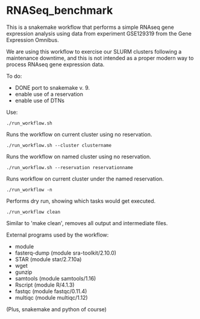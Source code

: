 # RNASeq_benchmark

This is a snakemake workflow that performs a simple RNAseq gene expression
analysis using data from experiment GSE129319 from the Gene Expression 
Omnibus.

We are using this workflow to exercise our SLURM clusters following a maintenance
downtime, and this is not intended as a proper modern way to process RNAseq gene
expression data.

To do:
* DONE port to snakemake v. 9. 
* enable use of a reservation
* enable use of DTNs

Use:

```
./run_workflow.sh
```
Runs the workflow on current cluster using no reservation.
```
./run_workflow.sh --cluster clustername
```
Runs the workflow on named cluster using no reservation.
```
./run_workflow.sh --reservation reservationname
```
Runs workflow on current cluster under the named reservation.
```
./run_workflow -n
```
Performs dry run, showing which tasks would get executed.
```
./run_workflow clean
```
Similar to 'make clean', removes all output and intermediate files.

External programs used by the workflow:
- module
- fasterq-dump (module sra-toolkit/2.10.0)
- STAR (module star/2.7.10a)
- wget
- gunzip
- samtools (module samtools/1.16)
- Rscript (module R/4.1.3)
- fastqc (module fastqc/0.11.4)
- multiqc (module multiqc/1.12)

(Plus, snakemake and python of course)
